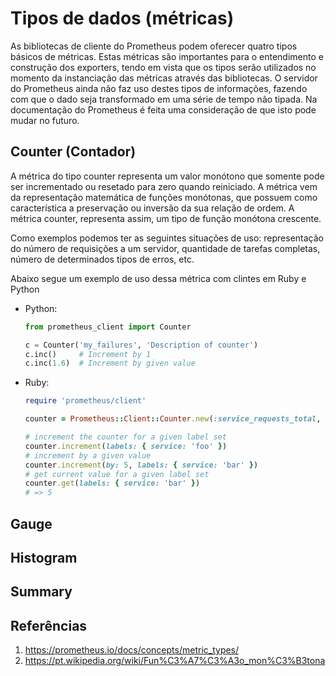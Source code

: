 # Tipos de dados (métricas)

As bibliotecas de cliente do Prometheus podem oferecer quatro tipos básicos de métricas. Estas métricas são importantes para o entendimento e construção dos exporters, tendo em vista que os tipos serão utilizados no momento da instanciação das métricas através das bibliotecas. O servidor do Prometheus ainda não faz uso destes tipos de informações, fazendo com que o dado seja transformado em uma série de tempo não tipada. Na documentação do Prometheus é feita uma consideração de que isto pode mudar no futuro. 

## Counter (Contador)

A métrica do tipo counter representa um valor monótono que somente pode ser incrementado ou resetado para zero quando reiniciado. A métrica vem da representação matemática de funções monótonas, que possuem como característica a preservação ou inversão da sua relação de ordem. A métrica counter, representa assim, um tipo de função monótona crescente.

Como exemplos podemos ter as seguintes situações de uso: representação do número de requisições a um servidor, quantidade de tarefas completas, número de determinados tipos de erros, etc.

Abaixo segue um exemplo de uso dessa métrica com clintes em Ruby e Python

- Python:
  ```python
  from prometheus_client import Counter

  c = Counter('my_failures', 'Description of counter')
  c.inc()     # Increment by 1
  c.inc(1.6)  # Increment by given value
  ```

- Ruby:
  ```ruby
  require 'prometheus/client'

  counter = Prometheus::Client::Counter.new(:service_requests_total, docstring: '...', labels: [:service])

  # increment the counter for a given label set
  counter.increment(labels: { service: 'foo' })
  # increment by a given value
  counter.increment(by: 5, labels: { service: 'bar' })
  # get current value for a given label set
  counter.get(labels: { service: 'bar' })
  # => 5
  ```
  
## Gauge

## Histogram

## Summary

## Referências
1. https://prometheus.io/docs/concepts/metric_types/ 
2. https://pt.wikipedia.org/wiki/Fun%C3%A7%C3%A3o_mon%C3%B3tona 
